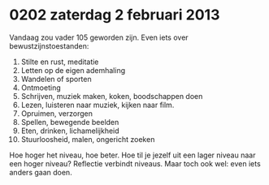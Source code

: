 # 0202 zaterdag 2 februari 2013
Vandaag zou vader 105 geworden zijn. Even iets over bewustzijnstoestanden:

1.	Stilte en rust, meditatie
2.	Letten op de eigen ademhaling
3.	Wandelen of sporten
4.	Ontmoeting
5.	Schrijven, muziek maken, koken, boodschappen doen
6.	Lezen, luisteren naar muziek, kijken naar film.
7.	Opruimen, verzorgen
8.	Spellen, bewegende beelden
9.	Eten, drinken, lichamelijkheid
10.	Stuurloosheid, malen, ongericht zoeken

Hoe hoger het niveau, hoe beter.
Hoe til je jezelf uit een lager niveau naar een hoger niveau?
Reflectie verbindt niveaus. Maar toch ook wel: even iets anders gaan doen.

